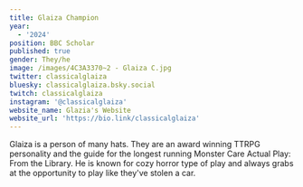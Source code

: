 ```yaml
---
title: Glaiza Champion
year:
  - '2024'
position: BBC Scholar
published: true
gender: They/he
image: /images/4C3A3370~2 - Glaiza C.jpg
twitter: classicalglaiza
bluesky: classicalglaiza.bsky.social
twitch: classicalglaiza
instagram: '@classicalglaiza'
website_name: Glazia's Website
website_url: 'https://bio.link/classicalglaiza'
---
```


Glaiza is a person of many hats. They are an award winning TTRPG personality and the guide for the longest running Monster Care Actual Play: From the Library. He is known for cozy horror type of play and always grabs at the opportunity to play like they've stolen a car.
